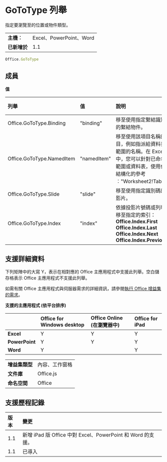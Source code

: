 
# GoToType 列舉
指定要瀏覽至的位置或物件類型。

|||
|:-----|:-----|
|**主機︰**|Excel、PowerPoint、Word|
|**已新增於**|1.1|

```js
Office.GoToType
```


## 成員


**值**


|**列舉**|**值**|**說明**|**支援的用戶端**|
|:-----|:-----|:-----|:-----|
|Office.GoToType.Binding|"binding"|移至使用指定繫結識別碼的繫結物件。|Excel</br>Word|
|Office.GoToType.NamedItem|"namedItem"|移至使用該項目名稱的項目，例如指派給資料表或範圍的名稱。在 Excel 中，您可以針對已命名的範圍或資料表，使用任何結構化的參考︰"Worksheet2!Table1"|Excel|
|Office.GoToType.Slide|"slide"|移至使用指定識別碼的投影片。|PowerPoint|
|Office.GoToType.Index|"index"|依據投影片號碼或列舉，移至指定的索引：</br>**Office.Index.First**</br>**Office.Index.Last**</br>**Office.Index.Next**</br>**Office.Index.Previous**|PowerPoint|

## 支援詳細資料


下列矩陣中的大寫 Y，表示在相對應的 Office 主應用程式中支援此列舉。空白儲存格表示 Office 主應用程式不支援此列舉。


如需有關 Office 主應用程式與伺服器需求的詳細資訊，請參閱[執行 Office 增益集的需求](../../docs/overview/requirements-for-running-office-add-ins.md)。


**支援的主應用程式 (依平台排序)**


||**Office for Windows desktop**|**Office Online (在瀏覽器中)**|**Office for iPad**|
|:-----|:-----|:-----|:-----|
|**Excel**|Y|Y|Y|
|**PowerPoint**|Y|Y|Y|
|**Word**|Y||Y|

|||
|:-----|:-----|
|**增益集類型**|內容、工作窗格|
|**文件庫**|Office.js|
|**命名空間**|Office|

## 支援歷程記錄




|**版本**|**變更**|
|:-----|:-----|
|1.1|新增 iPad 版 Office 中對 Excel、PowerPoint 和 Word 的支援。|
|1.1|已導入|

